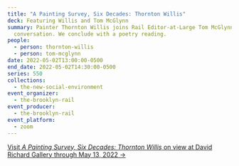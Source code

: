 ```yaml
---
title: "A Painting Survey, Six Decades: Thornton Willis"
deck: Featuring Willis and Tom McGlynn
summary: Painter Thornton Willis joins Rail Editor-at-Large Tom McGlynn for a
  conversation. We conclude with a poetry reading.
people:
  - person: thornton-willis
  - person: tom-mcglynn
date: 2022-05-02T13:00:00-0500
end_date: 2022-05-02T14:30:00-0500
series: 550
collections:
  - the-new-social-environment
event_organizer:
  - the-brooklyn-rail
event_producer:
  - the-brooklyn-rail
event_platform:
  - zoom
---
```

[Visit *A Painting Survey, Six Decades: Thornton Willis* on view at David Richard Gallery through May 13, 2022 →](https://davidrichardgallery.com/exhibit/588-thornton-willis)[](https://davidrichardgallery.com/exhibit/588-thornton-willis)